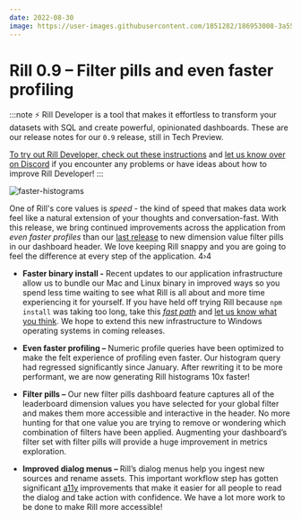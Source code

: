 ```yaml
---
date: 2022-08-30
image: https://user-images.githubusercontent.com/1851282/186953008-3a551c48-83ef-436e-bf1e-d2a1a805ec7d.jpg
---
```


# Rill 0.9 – Filter pills and even faster profiling

:::note
⚡ Rill Developer is a tool that makes it effortless to transform your datasets with SQL and create powerful, opinionated dashboards. These are our release notes for our `0.9` release, still in Tech Preview.

[To try out Rill Developer, check out these instructions](../home/install) and [let us know over on Discord](https://bit.ly/3bbcSl9) if you encounter any problems or have ideas about how to improve Rill Developer!
:::

![faster-histograms](https://user-images.githubusercontent.com/1851282/186949562-2c954d3a-83a7-46df-9e3e-a585a10045f9.gif "743493707")

One of Rill's core values is *speed* - the kind of speed that makes data work feel like a natural extension of your thoughts and conversation-fast. With this release, we bring continued improvements across the application from *even faster profiles* than our [last release](https://docs.rilldata.com/notes/0.8) to new dimension value filter pills in our dashboard header. We love keeping Rill snappy and you are going to feel the difference at every step of the application.
4›4
- **Faster binary install -** Recent updates to our application infrastructure allow us to bundle our Mac and Linux binary in improved ways so you spend less time waiting to see what Rill is all about and more time experiencing it for yourself.  If you have held off trying Rill because `npm install` was taking too long, take this *[fast path](../home/get-started)* and [let us know what you think](https://bit.ly/3bbcSl9). We hope to extend this new infrastructure to Windows operating systems in coming releases.

- **Even faster profiling –** Numeric profile queries have been optimized to make the felt experience of profiling even faster. Our histogram query had regressed significantly since January. After rewriting it to be more performant, we are now generating Rill histograms 10x faster!

- **Filter pills –** Our new filter pills dashboard feature captures all of the leaderboard dimension values you have selected for your global filter and makes them more accessible and interactive in the header. No more hunting for that one value you are trying to remove or wondering which combination of filters have been applied. Augmenting your dashboard’s filter set with filter pills will provide a huge improvement in metrics exploration.

- **Improved dialog menus –** Rill’s dialog menus help you ingest new sources and rename assets. This important workflow step has gotten significant [a11y](https://developer.mozilla.org/en-US/docs/Web/Accessibility) improvements that make it easier for all people to read the dialog and take action with confidence. We have a lot more work to be done to make Rill more accessible!
